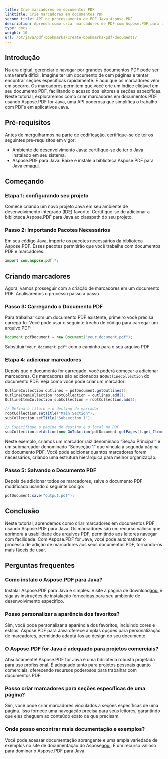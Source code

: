 ```yaml
---
title: Crie marcadores em documentos PDF
linktitle: Crie marcadores em documentos PDF
second_title: API de processamento de PDF Java Aspose.PDF
description: Aprenda como criar marcadores de PDF com Aspose.PDF para Java. Aprimore a navegação em documentos e a experiência do usuário. Guia passo a passo com código-fonte.
type: docs
weight: 10
url: /pt/java/pdf-bookmarks/create-bookmarks-pdf-documents/
---
```


## Introdução

Na era digital, gerenciar e navegar por grandes documentos PDF pode ser uma tarefa difícil. Imagine ter um documento de cem páginas e tentar encontrar seções específicas rapidamente. É aqui que os marcadores vêm em socorro. Os marcadores permitem que você crie um índice clicável em seu documento PDF, facilitando o acesso dos leitores a seções específicas. Neste tutorial, exploraremos como criar marcadores em documentos PDF usando Aspose.PDF for Java, uma API poderosa que simplifica o trabalho com PDFs em aplicativos Java.

## Pré-requisitos

Antes de mergulharmos na parte de codificação, certifique-se de ter os seguintes pré-requisitos em vigor:

- Ambiente de desenvolvimento Java: certifique-se de ter o Java instalado em seu sistema.
-  Aspose.PDF para Java: Baixe e instale a biblioteca Aspose.PDF para Java em[aqui](https://releases.aspose.com/pdf/java/).

## Começando

### Etapa 1: configurando seu projeto

Comece criando um novo projeto Java em seu ambiente de desenvolvimento integrado (IDE) favorito. Certifique-se de adicionar a biblioteca Aspose.PDF para Java ao classpath do seu projeto.

### Passo 2: Importando Pacotes Necessários

Em seu código Java, importe os pacotes necessários da biblioteca Aspose.PDF. Esses pacotes permitirão que você trabalhe com documentos PDF e marcadores.

```java
import com.aspose.pdf.*;
```

## Criando marcadores

Agora, vamos prosseguir com a criação de marcadores em um documento PDF. Analisaremos o processo passo a passo.

### Passo 3: Carregando o Documento PDF

Para trabalhar com um documento PDF existente, primeiro você precisa carregá-lo. Você pode usar o seguinte trecho de código para carregar um arquivo PDF:

```java
Document pdfDocument = new Document("your_document.pdf");
```

 Substituir`"your_document.pdf"` com o caminho para o seu arquivo PDF.

### Etapa 4: adicionar marcadores

 Depois que o documento for carregado, você poderá começar a adicionar marcadores. Os marcadores são adicionados ao`OutlineCollection` do documento PDF. Veja como você pode criar um marcador:

```java
OutlineCollection outlines = pdfDocument.getOutlines();
OutlineItemCollection rootCollection = outlines.add();
OutlineItemCollection subCollection = rootCollection.add();

// Defina o título e o destino do marcador
rootCollection.setTitle("Main Section");
subCollection.setTitle("Subsection 1");

// Especifique a página de destino e o local no PDF
subCollection.setAction(new GoToAction(pdfDocument.getPages().get_Item(1)));
```

Neste exemplo, criamos um marcador raiz denominado “Seção Principal” e um submarcador denominado “Subseção 1” que vincula à segunda página do documento PDF. Você pode adicionar quantos marcadores forem necessários, criando uma estrutura hierárquica para melhor organização.

### Passo 5: Salvando o Documento PDF

Depois de adicionar todos os marcadores, salve o documento PDF modificado usando o seguinte código:

```java
pdfDocument.save("output.pdf");
```

## Conclusão

Neste tutorial, aprendemos como criar marcadores em documentos PDF usando Aspose.PDF para Java. Os marcadores são um recurso valioso que aprimora a usabilidade dos arquivos PDF, permitindo aos leitores navegar com facilidade. Com Aspose.PDF for Java, você pode automatizar o processo de adição de marcadores aos seus documentos PDF, tornando-os mais fáceis de usar.

## Perguntas frequentes

### Como instalo o Aspose.PDF para Java?

 Instalar Aspose.PDF para Java é simples. Visite a página de download[aqui](https://releases.aspose.com/pdf/java/) e siga as instruções de instalação fornecidas para seu ambiente de desenvolvimento específico.

### Posso personalizar a aparência dos favoritos?

Sim, você pode personalizar a aparência dos favoritos, incluindo cores e estilos. Aspose.PDF para Java oferece amplas opções para personalização de marcadores, permitindo adaptá-los ao design do seu documento.

### O Aspose.PDF for Java é adequado para projetos comerciais?

Absolutamente! Aspose.PDF for Java é uma biblioteca robusta projetada para uso profissional. É adequado tanto para projetos pessoais quanto comerciais, oferecendo recursos poderosos para trabalhar com documentos PDF.

### Posso criar marcadores para seções específicas de uma página?

Sim, você pode criar marcadores vinculados a seções específicas de uma página. Isso fornece uma navegação precisa para seus leitores, garantindo que eles cheguem ao conteúdo exato de que precisam.

### Onde posso encontrar mais documentação e exemplos?

 Você pode acessar documentação abrangente e uma ampla variedade de exemplos no site de documentação do Aspose[aqui](https://reference.aspose.com/pdf/java/). É um recurso valioso para dominar o Aspose.PDF para Java.